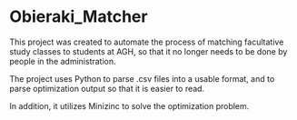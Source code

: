 # Obieraki_Matcher
This project was created to automate the process of matching facultative study classes to students at AGH,
so that it no longer needs to be done by people in the administration. 

The project uses Python to parse .csv files into a usable format, and to parse optimization output so that it is easier to read. 

In addition, it utilizes Minizinc to solve the optimization problem.
